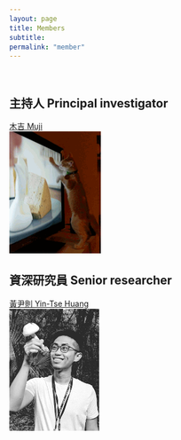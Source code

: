 ```yaml
---
layout: page
title: Members
subtitle:
permalink: "member"
--- 
```


<br>
<div class="container-fluid">
<div class="row">
  <div class="col-sm-4 col-md-4">
    <h2>主持人 Principal investigator</h2>
    <a href="ythuang">木吉 Muji</a><br>
    <img src="/assets/img/people/Muji_TV_crop.gif">
  </div>
  <div class="col-sm-4 col-md-4">
    <h2>資深研究員 Senior researcher</h2>
    <a href="ythuang">黃尹則 Yin-Tse Huang</a><br>
    <img src="/assets/img/people/MeintheField_220px.png">
  </div>
</div>
<br>
